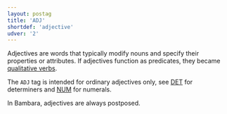 ```yaml
---
layout: postag
title: 'ADJ'
shortdef: 'adjective'
udver: '2'
---
```



Adjectives are words that typically modify nouns and specify their properties or attributes. If adjectives function as predicates, they became [qualitative verbs](VERB).

The `ADJ` tag is intended for ordinary adjectives only, see [DET]() for determiners and [NUM]() for numerals.

In Bambara, adjectives are always postposed.


<!-- Interlanguage links updated Út zář 29 20:31:25 CEST 2020 -->

